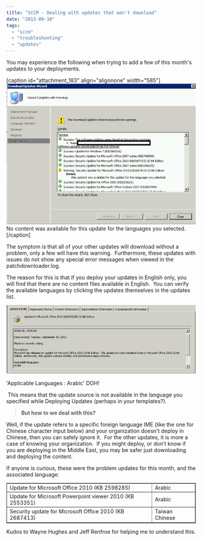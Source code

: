 ```yaml
---
title: "SCCM - Dealing with updates that won't download"
date: "2013-09-10"
tags: 
  - "sccm"
  - "troubleshooting"
  - "updates"
---
```


You may experience the following when trying to add a few of this month's updates to your deployments.

\[caption id="attachment\_183" align="alignnone" width="585"\][![updates-1](images/updates-1.png "The Download Updates Wizard encountered warnings.")](http://foxdeploy.files.wordpress.com/2013/09/updates-1.png) No content was available for this update for the languages you selected.\[/caption\]

The symptom is that all of your other updates will download without a problem, only a few will have this warning.  Furthermore, these updates with issues do not show any special error messages when viewed in the patchdownloader.log.

The reason for this is that if you deploy your updates in English only, you will find that there are no content files available in English.  You can verify the available languages by clicking the updates themselves in the updates list.

[![updates-2](images/updates-2.png)](http://foxdeploy.files.wordpress.com/2013/09/updates-2.png)

'Applicable Languages : Arabic' DOH!

 This means that the update source is not available in the language you specified while Deploying Updates (perhaps in your templates?).

> **But how to we deal with this?** 

Well, if the update refers to a specific foreign language IME (like the one for Chinese character input below) and your organization doesn't deploy in Chinese, then you can safely ignore it.  For the other updates, it is more a case of knowing your organization.  If you might deploy, or don't know if you are deploying in the Middle East, you may be safer just downloading and deploying the content.

If anyone is curious, these were the problem updates for this month, and the associated language:

<table border="1" cellspacing="0" cellpadding="0"><tbody><tr><td>Update for Microsoft Office 2010 (KB 2598285)</td><td>Arabic</td></tr><tr><td>Update for Microsoft Powerpoint viewer 2010 (KB 2553351)</td><td>Arabic</td></tr><tr><td>Security update for Microsoft Office 2010 (KB 2687413)</td><td>Taiwan Chinese</td></tr></tbody></table>

Kudos to Wayne Hughes and Jeff Renfroe for helping me to understand this.
